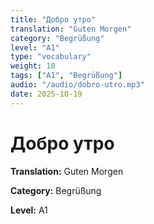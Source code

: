 ```yaml
---
title: "Добро утро"
translation: "Guten Morgen"
category: "Begrüßung"
level: "A1"
type: "vocabulary"
weight: 10
tags: ["A1", "Begrüßung"]
audio: "/audio/dobro-utro.mp3"
date: 2025-10-19
---
```


# Добро утро

**Translation:** Guten Morgen

**Category:** Begrüßung

**Level:** A1


